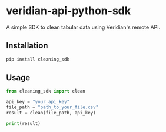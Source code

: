 # veridian-api-python-sdk

A simple SDK to clean tabular data using Veridian's remote API.

## Installation

```bash
pip install cleaning_sdk
```

## Usage

```python
from cleaning_sdk import clean

api_key = "your_api_key"
file_path = "path_to_your_file.csv"
result = clean(file_path, api_key)

print(result)
```
